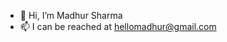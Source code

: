 - 👋 Hi, I’m Madhur Sharma
- 📫 I can be reached at hellomadhur@gmail.com

<!---
hellomadhur/hellomadhur is a ✨ special ✨ repository because its `README.md` (this file) appears on your GitHub profile.
You can click the Preview link to take a look at your changes.
--->
